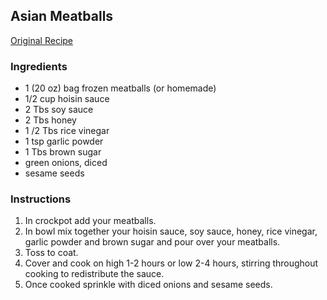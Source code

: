## Asian Meatballs
[Original Recipe](https://tornadoughalli.com/slow-cooker-asian-meatballs/)

### Ingredients

* 1 (20 oz) bag frozen meatballs (or homemade)
* 1/2 cup hoisin sauce
* 2 Tbs soy sauce
* 2 Tbs honey
* 1 /2 Tbs rice vinegar
* 1 tsp garlic powder
* 1 Tbs brown sugar
* green onions, diced
* sesame seeds


### Instructions
1.   In crockpot add your meatballs.
2.   In bowl mix together your hoisin sauce, soy sauce, honey, rice vinegar, garlic powder and brown sugar and pour over your meatballs.
3.   Toss to coat.
4.   Cover and cook on high 1-2 hours or low 2-4 hours, stirring throughout cooking to redistribute the sauce.
5.   Once cooked sprinkle with diced onions and sesame seeds.

